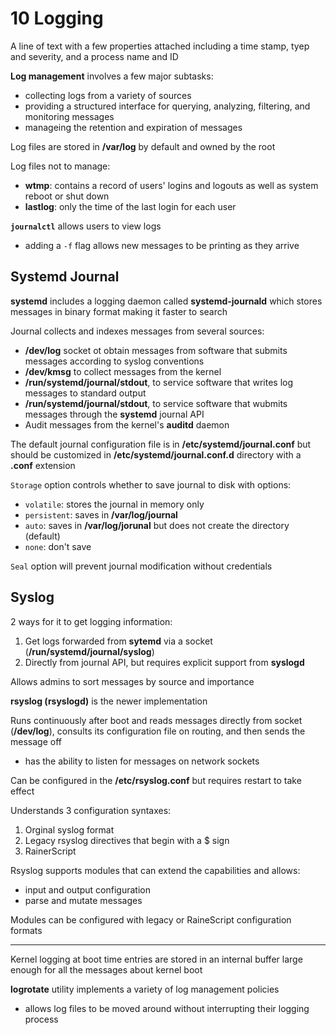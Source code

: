 # 10 Logging

A line of text with a few properties attached including a time stamp, tyep and severity, and a process name and ID

**Log management** involves a few major subtasks:

- collecting logs from a variety of sources
- providing a structured interface for querying, analyzing, filtering, and monitoring messages
- manageing the retention and expiration of messages

Log files are stored in **/var/log** by default and owned by the root

Log files not to manage:

- **wtmp**: contains a record of users' logins and logouts as well as system reboot or shut down
- **lastlog**: only the time of the last login for each user

**`journalctl`** allows users to view logs

- adding a `-f` flag allows new messages to be printing as they arrive

## Systemd Journal

**systemd** includes a logging daemon called **systemd-journald** which stores messages in binary format making it faster to search

Journal collects and indexes messages from several sources:

- **/dev/log** socket ot obtain messages from software that submits messages according to syslog conventions
- **/dev/kmsg** to collect messages from the kernel
- **/run/systemd/journal/stdout**, to service software that writes log messages to standard output
- **/run/systemd/journal/stdout**, to service software that wubmits messages through the **systemd** journal API
- Audit messages from the kernel's **auditd** daemon

The default journal configuration file is in **/etc/systemd/journal.conf** but should be customized in **/etc/systemd/journal.conf.d** directory with a **.conf** extension

`Storage` option controls whether to save journal to disk with options:

- `volatile`: stores the journal in memory only
- `persistent`: saves in **/var/log/journal**
- `auto`: saves in **/var/log/jorunal** but does not create the directory (default)
- `none`: don't save

`Seal` option will prevent journal modification without credentials

## Syslog

2 ways for it to get logging information:

1. Get logs forwarded from **sytemd** via a socket (**/run/systemd/journal/syslog**)
2. Directly from journal API, but requires explicit support from **syslogd**

Allows admins to sort messages by source and importance

**rsyslog (rsyslogd)** is the newer implementation

Runs continuously after boot and reads messages directly from socket (**/dev/log**), consults its configuration file on routing, and then sends the message off

- has the ability to listen for messages on network sockets

Can be configured in the **/etc/rsyslog.conf** but requires restart to take effect

Understands 3 configuration syntaxes:

1. Orginal syslog format
2. Legacy rsyslog directives that begin with a $ sign
3. RainerScript

Rsyslog supports modules that can extend the capabilities and allows:

- input and output configuration
- parse and mutate messages

Modules can be configured with legacy or RaineScript configuration formats

---

Kernel logging at boot time entries are stored in an internal buffer large enough for all the messages about kernel boot

**logrotate** utility implements a variety of log management policies

- allows log files to be moved around without interrupting their logging process
